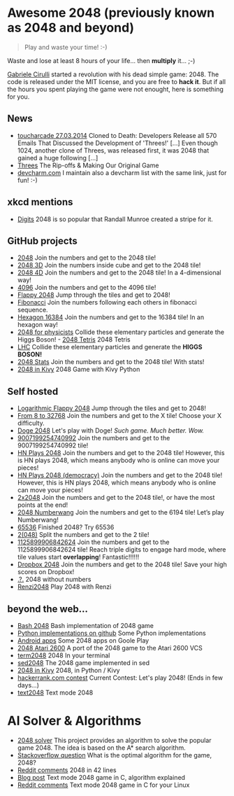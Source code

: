 # Awesome 2048 (previously known as 2048 and beyond)
> Play and waste your time! :-)

Waste and lose at least 8 hours of your life... then **multiply** it... ;-)

[Gabriele Cirulli](https://twitter.com/gabrielecirulli) started a revolution with his dead simple game: 2048. The code is released under the MIT license, and you are free to **hack it**. But if all the hours you spent playing the game were not enought, here is something for you.

## News
- [toucharcade 27.03.2014](http://toucharcade.com/2014/03/27/developers-release-all-570-threes-emails/) Cloned to Death: Developers Release all 570 Emails That Discussed the Development of 'Threes!' [...] Even though 1024, another clone of Threes, was released first, it was 2048 that gained a huge following [...]
- [Threes](http://asherv.com/threes/threemails/) The Rip-offs & Making Our Original Game
- [devcharm.com](https://devcharm.com/pages/238-2048-and-beyond) I maintain also a devcharm list with the same link, just for fun! :-)

## xkcd mentions
- [Digits](http://xkcd.com/1344/)  2048 is so popular that Randall Munroe created a stripe for it.

## GitHub projects

- [2048](http://gabrielecirulli.github.io/2048/) Join the numbers and get to the 2048 tile!
- [2048 3D](http://joppi.github.io/2048-3D/) Join the numbers inside cube and get to the 2048 tile!
- [2048 4D](http://huonw.github.io/2048-4D/) Join the numbers and get to the 2048 tile! In a 4-dimensional way!
- [4096](http://youknowone.github.io/4096/) Join the numbers and get to the 4096 tile!
- [Flappy 2048](http://hczhcz.github.io/Flappy-2048/) Jump through the tiles and get to 2048!
- [Fibonacci](http://themoreyouknow.github.io/fib) Join the numbers following each others in fibonacci sequence.
- [Hexagon 16384](http://rudradevbasak.github.io/16384_hex/) Join the numbers and get to the 16384 tile! In an hexagon way!
- [2048 for physicists](http://milrivel.github.io/LHC/) Collide these elementary particles and generate the Higgs Boson! - [2048 Tetris](http://prat0318.github.io/2048-tetris/) 2048 Tetris 
- [LHC](http://mattleblanc.github.io/LHC/) Collide these elementary particles and generate the **HIGGS BOSON!** 
- [2048 Stats](http://andirayo.github.io/2048stats/) Join the numbers and get to the 2048 tile! With stats!
- [2048 in Kivy](https://github.com/tito/2048) 2048 Game with Kivy Python

## Self hosted

- [Logarithmic Flappy 2048](http://logarithmic-flappy-2048.ajf.me/) Jump through the tiles and get to 2048!
- [From 8 to 32768](http://poweroftwo.nemoidstudio.com/8) Join the numbers and get to the X tile! Choose your X difficulty.
- [Doge 2048](http://doge2048.com/) Let's play with Doge! *Such game. Much better. Wow.*
- [9007199254740992](http://www.csie.ntu.edu.tw/~b01902112/9007199254740992/) Join the numbers and get to the 9007199254740992 tile!
- [HN Plays 2048](https://hnplays2048.herokuapp.com/) Join the numbers and get to the 2048 tile! However, this is HN plays 2048, which means anybody who is online can move your pieces!
- [HN Plays 2048 (democracy)](http://hnplays2048-democracy.herokuapp.com/) Join the numbers and get to the 2048 tile! However, this is HN plays 2048, which means anybody who is online can move your pieces! 
- [2x2048](http://instapainting.com/2x2048/index.html) Join the numbers and get to the 2048 tile!, or have the most points at the end!
- [2048 Numberwang](http://louhuang.com/2048-numberwang/) Join the numbers and get to the 6194 tile! Let’s play Numberwang!
- [65536](http://www.csie.ntu.edu.tw/~b01902112/65536/) Finished 2048? Try 65536
- [2(048)](http://wegnerdesign.com/2048/) Split the numbers and get to the 2 tile!
- [1125899906842624](http://www.rileyjshaw.com/2048/) Join the numbers and get to the 1125899906842624 tile! Reach triple digits to engage hard mode, where tile values start **overlapping**! Fantastic!!!!!!
- [Dropbox 2048](https://dropbox2048.site44.com/) Join the numbers and get to the 2048 tile! Save your high scores on Dropbox!
- [.?.](http://prism.clay.io/) 2048 without numbers
- [Renzi2048](http://renzi2048.darlin.it/) Play 2048 with Renzi

## beyond the web...

- [Bash 2048](https://github.com/mydzor/bash2048) Bash implementation of 2048 game
- [Python implementations on github](https://github.com/search?q=python+20480) Some Python implementations
- [Android apps](https://play.google.com/store/search?q=2048&c=apps) Some 2048 apps on Goole Play
- [2048 Atari 2600](https://github.com/chesterbr/2048-2600) A port of the 2048 game to the Atari 2600 VCS
- [term2048](https://github.com/bfontaine/term2048) 2048 In your terminal 
- [sed2048](https://github.com/themattrix/sed2048) The 2048 game implemented in sed
- [2048 in Kivy](http://txzone.net/2014/03/2048-in-python-kivy/) 2048, in Python / Kivy
- [hackerrank.com contest](https://www.hackerrank.com/contests/2048-game/challenges/2048) Current Contest: Let's play 2048! (Ends in few days...)
- [text2048](https://github.com/yasuhito/text2048) Text mode 2048 

# AI Solver & Algorithms
- [2048 solver](https://github.com/FelixNeutatz/2048_M-A-Star) This project provides an algorithm to solve the popular game 2048. The idea is based on the A* search algorithm. 
- [Stackoverflow question](http://stackoverflow.com/questions/22342854/what-is-the-optimal-algorithm-for-the-game-2048) What is the optimal algorithm for the game, 2048?
- [Reddit comments](http://www.reddit.com/r/programming/comments/2046s6/2048_in_42_lines/) 2048 in 42 lines
- [Blog post](http://www.leaseweblabs.com/2014/03/text-mode-2048-game-c-algorithm-explained/) Text mode 2048 game in C, algorithm explained
- [Reddit comments](http://www.reddit.com/r/programming/comments/21gnmn/text_mode_2048_game_in_c_for_your_linux_console/) Text mode 2048 game in C for your Linux
